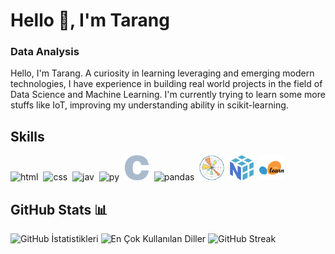 # Hello 👋, I'm Tarang
### Data Analysis

Hello, I'm Tarang. A curiosity in learning leveraging and emerging modern technologies, I have experience in building real world projects in the field of Data Science and Machine Learning. I'm currently trying to learn some more stuffs like IoT, improving my understanding ability in scikit-learning.

## Skills

<p align="left">
<img src="https://cdn.jsdelivr.net/gh/devicons/devicon/icons/html5/html5-original.svg" alt="html" width="40" height="40"/>&nbsp;
<img src="https://cdn.jsdelivr.net/gh/devicons/devicon/icons/css3/css3-original.svg" alt="css" width="40" height="40"/>&nbsp;
<img src="https://cdn.jsdelivr.net/gh/devicons/devicon/icons/github/github-original.svg" alt="jav" width="40" height="40"/>&nbsp;
<img src="https://cdn.jsdelivr.net/gh/devicons/devicon/icons/github/github-original.svg" alt="py" width="40" height="40"/>&nbsp;
<img src="https://github.com/devicons/devicon/blob/v2.17.0/icons/c/c-original.svg" alt="c" width="40" height="40"/>&nbsp;
<img src="https://github.com/devicons/devicon/tree/v2.17.0/icons/pandas/pandas-original.svg" alt="pandas" height="40"/>&nbsp;
<img src="https://github.com/devicons/devicon/blob/v2.17.0/icons/matplotlib/matplotlib-original.svg" alt="matplotlib" height="40"/>&nbsp;
<img src="https://github.com/devicons/devicon/blob/v2.17.0/icons/numpy/numpy-original.svg" alt="matplotlib" height="40"/>&nbsp;
<img src="https://github.com/devicons/devicon/blob/v2.17.0/icons/scikitlearn/scikitlearn-original.svg" alt="matplotlib" height="40"/>&nbsp;
</p>

## GitHub Stats 📊

<img src="https://github-readme-stats.vercel.app/api?username=tarangcodes&show_icons=true&count_private=true&theme=tokyonight" alt="GitHub İstatistikleri" />

<img src="https://github-readme-stats.vercel.app/api/top-langs/?username=tarangcodes&layout=compact&theme=tokyonight" alt="En Çok Kullanılan Diller" />

<img src="https://github-readme-streak-stats.herokuapp.com/?user=tarangcodes&theme=tokyonight" alt="GitHub Streak" />
